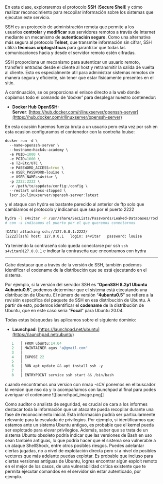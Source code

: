 En esta clase, exploraremos el protocolo **SSH** (**Secure Shell**) y cómo realizar reconocimiento para recopilar información sobre los sistemas que ejecutan este servicio.

SSH es un protocolo de administración remota que permite a los usuarios **controlar** y **modificar** sus servidores remotos a través de Internet mediante un mecanismo de **autenticación seguro**. Como una alternativa más segura al protocolo **Telnet**, que transmite información sin cifrar, SSH utiliza **técnicas criptográficas** para garantizar que todas las comunicaciones hacia y desde el servidor remoto estén cifradas.

SSH proporciona un mecanismo para autenticar un usuario remoto, transferir entradas desde el cliente al host y retransmitir la salida de vuelta al cliente. Esto es especialmente útil para administrar sistemas remotos de manera segura y eficiente, sin tener que estar físicamente presentes en el sitio.

A continuación, se os proporciona el enlace directo a la web donde copiamos todo el comando de ‘docker’ para desplegar nuestro contenedor:

- **Docker Hub OpenSSH-Server**: [https://hub.docker.com/r/linuxserver/openssh-server](https://hub.docker.com/r/linuxserver/openssh-server)

En esta ocasión haremos fuerza bruta a un usuario pero esta vez por ssh en esta ocasion configuramos el contenedor con la contreña louise:
```d
docker run -d \              
  --name=openssh-server \
  --hostname=hack4u-academy \
  -e PUID=1000 \
  -e PGID=1000 \
  -e TZ=Etc/UTC \
  -e PASSWORD_ACCESS=true \
  -e USER_PASSWORD=louise \
  -e USER_NAME=s4vitar \
  -p 2222:2222 \
  -v /path/to/appdata/config:/config \
  --restart unless-stopped \
  lscr.io/linuxserver/openssh-server:latest
```

y el ataque con hydra es bastante parecido al anterior de ftp solo que cambiamos el protocolo y indicamos que sea por el puerto 2222
```bash
hydra -l s4vitar -P /usr/share/SecLists/Passwords/Leaked-Databases/rockyou-15.txt ssh://127.0.0.1 -s 2222 -t 4
# con -s indicamos el puerto por el que queremos conectarnos

[DATA] attacking ssh://127.0.0.1:2222/
[2222][ssh] host: 127.0.0.1   login: s4vitar   password: louise
```

Ya teniendo la contraseña solo queda conectarse por ssh `ssh s4vitar@127.0.0.1` e indicar la contraseña que encontramos con hydra

---
Cabe destacar que a través de la versión de SSH, también podemos identificar el codename de la distribución que se está ejecutando en el sistema.

Por ejemplo, si la versión del servidor SSH es “**OpenSSH 8.2p1 Ubuntu 4ubuntu0.5**“, podemos determinar que el sistema está ejecutando una distribución de Ubuntu. El número de versión “**4ubuntu0.5**” se refiere a la revisión específica del paquete de SSH en esa distribución de Ubuntu. A partir de esto, podemos identificar el **codename** de la distribución de Ubuntu, que en este caso sería “**Focal**” para Ubuntu 20.04.

Todas estas búsquedas las aplicamos sobre el siguiente dominio:

- **Launchpad**: [https://launchpad.net/ubuntu](https://launchpad.net/ubuntu)

```d
   1   │ FROM ubuntu:14.04
   2   │ MAINTAINER agus "a@gmail.com"
   3   │ 
   4   │ EXPOSE 22
   5   │ 
   6   │ RUN apt update && apt install ssh -y
   7   │ 
   8   │ ENTRYPOINT service ssh start && /bin/bash
```

cuando encontramos una version con nmap -sCV ponemos en el buscador la version que nso da y lo acompañamos con launchpad al final para podes averiguar el codename
![[launchpad_image.png]]

Como auditor o analista de seguridad, es crucial de cara a los informes destacar toda la información que un atacante pueda recopilar durante una fase de reconocimiento inicial. Esta información podría ser particularmente relevante para la escalada de privilegios. Por ejemplo, si identificamos que estamos ante un sistema Ubuntu antiguo, es probable que el kernel pueda ser explotado para elevar privilegios. Además, saber que se trata de un sistema Ubuntu obsoleto podría indicar que las versiones de Bash en uso sean también antiguas, lo que podría hacer que el sistema sea vulnerable a un ataque ShellShock, entre otros posibles riesgos. Puedes adelantar ciertas jugadas, no a nivel de explotación directa pero si a nivel de posibles vectores que más adelante puedas explotar. Es probable que incluso para ciertas versiones antiguas de Ubuntu, logres encontrar algún exploit remoto en el mejor de los casos, de una vulnerabilidad crítica existente que te permita ejecutar comandos en el servidor sin estar autenticado, por ejemplo.